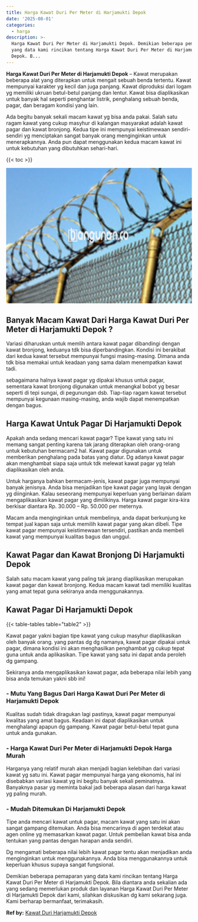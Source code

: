 ```yaml
---
title: Harga Kawat Duri Per Meter di Harjamukti Depok
date: '2025-08-01'
categories:
  - harga
description: >-
  Harga Kawat Duri Per Meter di Harjamukti Depok. Demikian beberapa pemaparan
  yang data kami rincikan tentang Harga Kawat Duri Per Meter di Harjamukti
  Depok. B...
---
```


**Harga Kawat Duri Per Meter di Harjamukti Depok** – Kawat merupakan beberapa alat yang diterapkan untuk mengait sebuah benda tertentu. Kawat mempunyai karakter yg kecil dan juga panjang. Kawat diproduksi dari logam yg memiliki ukruan betul-betul panjang dan lentur. Kawat bisa diaplikasikan untuk banyak hal seperti penghantar listrik, penghalang sebuah benda, pagar, dan beragam kondisi yang lain.

Ada begitu banyak sekali macam kawat yg bisa anda pakai. Salah satu ragam kawat yang cukup masyhur di kalangan masyarakat adalah kawat pagar dan kawat bronjong. Kedua tipe ini mempunyai keistimewaan sendiri-sendiri yg menciptakan sangat banyak orang menginginkan untuk menerapkannya. Anda pun dapat menggunakan kedua macam kawat ini untuk kebutuhan yang dibutuhkan sehari-hari.

{{< toc >}}

![Harga Kawat Duri Per Meter di Harjamukti Depok](/images/jual-kawat-murah45.png)

## Banyak Macam Kawat Dari Harga Kawat Duri Per Meter di Harjamukti Depok ?

Variasi diharuskan untuk memlih antara kawat pagar dibandingi dengan kawat bronjong, keduanya tdk bisa diperbandingkan. Kondisi ini berakibat dari kedua kawat tersebut mempunyai fungsi masing-masing. Dimana anda tdk bisa memakai untuk keadaan yang sama dalam menempatkan kawat tadi.

sebagaimana halnya kawat pagar yg dipakai khusus untuk pagar, sementara kawat bronjong digunakan untuk menangkal bobot yg besar seperti di tepi sungai, di pegunungan dsb. Tiap-tiap ragam kawat tersebut mempunyai kegunaan masing-masing, anda wajib dapat menempatkan dengan bagus.

## Harga Kawat Untuk Pagar Di Harjamukti Depok

Apakah anda sedang mencari kawat pagar? Tipe kawat yang satu ini memang sangat penting karena tak jarang diterapkan oleh orang-orang untuk kebutuhan bermacam2 hal. Kawat pagar digunakan untuk memberikan penghalang pada batas yang diatur. Dg adanya kawat pagar akan menghambat siapa saja untuk tdk melewat kawat pagar yg telah diaplikasikan oleh anda.

Untuk harganya bahkan bermacam-jenis, kawat pagar juga mempunyai banyak jenisnya. Anda bisa menjadikan tipe kawat pagar yang layak dengan yg diinginkan. Kalau seseorang mempunyai keperluan yang berlainan dalam mengaplikasikan kawat pagar yang dimilikinya. Harga kawat pagar kira-kira berkisar diantara Rp. 30.000 – Rp. 50.000 per meternya.

Macam anda menginginkan untuk membelinya, anda dapat berkunjung ke tempat jual kapan saja untuk memilih kawat pagar yang akan dibeli. Tipe kawat pagar mempunyai keistimewaan tersendiri, pastikan anda membeli kawat yang mempunyai kualitas bagus dan unggul.

## Kawat Pagar dan Kawat Bronjong Di Harjamukti Depok

Salah satu macam kawat yang paling tak jarang diaplikasikan merupakan kawat pagar dan kawat bronjong. Kedua macam kawat tadi memiliki kualitas yang amat tepat guna sekiranya anda menggunakannya.

## Kawat Pagar Di Harjamukti Depok

{{< table-tables table="table2" >}}

Kawat pagar yakni bagian tipe kawat yang cukup masyhur diaplikasikan oleh banyak orang. yang pantas dg dg namanya, kawat pagar dipakai untuk pagar, dimana kondisi ini akan menghasilkan penghambat yg cukup tepat guna untuk anda aplikasikan. Tipe kawat yang satu ini dapat anda peroleh dg gampang.

Sekiranya anda mengaplikasikan kawat pagar, ada beberapa nilai lebih yang bisa anda temukan yakni sbb ini!

### \- Mutu Yang Bagus Dari Harga Kawat Duri Per Meter di Harjamukti Depok

Kualitas sudah tidak diragukan lagi pastinya, kawat pagar mempunyai kwalitas yang amat bagus. Keadaan ini dapat diaplikasikan untuk menghalangi apapun dg gampang. Kawat pagar betul-betul tepat guna untuk anda gunakan.

### \- Harga Kawat Duri Per Meter di Harjamukti Depok Harga Murah

Harganya yang relatif murah akan menjadi bagian kelebihan dari variasi kawat yg satu ini. Kawat pagar mempunyai harga yang ekonomis, hal ini disebabkan variasi kawat yg ini begitu banyak sekali peminatnya. Banyaknya pasar yg meminta bakal jadi beberapa alasan dari harga kawat yg paling murah.

### \- Mudah Ditemukan Di Harjamukti Depok

Tipe anda mencari kawat untuk pagar, macam kawat yang satu ini akan sangat gampang ditemukan. Anda bisa mencarinya di agen terdekat atau agen online yg memasarkan kawat pagar. Untuk pembelian kawat bisa anda tentukan yang pantas dengan harapan anda sendiri.

Dg mengamati beberapa nilai lebih kawat pagar tentu akan menjadikan anda menginginkan untuk menggunakannya. Anda bisa menggunakannya untuk keperluan khusus supaya sangat fungsional.

Demikian beberapa pemaparan yang data kami rincikan tentang Harga Kawat Duri Per Meter di Harjamukti Depok. Bila diantara anda sekalian ada yang sedang memerlukan produk dan layanan Harga Kawat Duri Per Meter di Harjamukti Depok dari kami, silahkan diskusikan dg kami sekarang juga. Kami berharap bermanfaat, terimakasih.

**Ref by:** [Kawat Duri Harjamukti Depok](https://id.wikipedia.org/wiki/Kawat)
